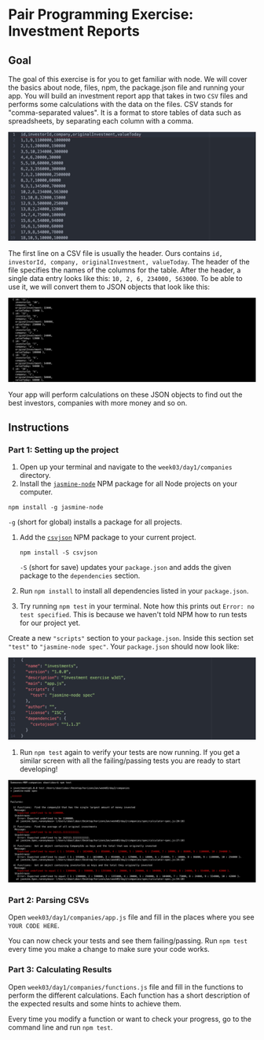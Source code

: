 # Pair Programming Exercise: Investment Reports

## Goal

The goal of this exercise is for you to get familiar with node. We will cover
the basics about node, files, npm, the package.json file and running your app.
You will build an investment report app that takes in two `CSV` files and
performs some calculations with the data on the files. CSV stands for
"comma-separated values". It is a format to store tables of data such as
spreadsheets, by separating each column with a comma.

![CSV](images/capture1.jpeg)

The first line on a CSV file is usually the header. Ours contains `id,
investorId, company, originalInvestment, valueToday`. The header of the file
specifies the names of the columns for the table. After the header, a single
data entry looks like this: `10, 2, 6, 234000, 563000`. To be able to use it, we
will convert them to JSON objects that look like this:

![JSON](images/capture2.jpeg)

Your app will perform calculations on these JSON objects to find out the best
investors, companies with more money and so on.

## Instructions

### Part 1: Setting up the project

1. Open up your terminal and navigate to the `week03/day1/companies` directory.
1. Install the [`jasmine-node`](https://www.npmjs.com/package/jasmine-node) NPM
  package for all Node projects on your computer.

  ```
  npm install -g jasmine-node
  ```

  `-g` (short for global) installs a package for all projects.

1. Add the [`csvjson`](https://github.com/pradeep-mishra/csvjson) NPM package to
   your current project.

   ```
   npm install -S csvjson
   ```

   `-S` (short for save) updates your `package.json` and adds the given package
   to the `dependencies` section.
1. Run `npm install` to install all dependencies listed in your `package.json`.
1. Try running `npm test` in your terminal. Note how this prints out
  `Error: no test specified`. This is because we haven't told NPM how to
  run tests for our project yet.

  Create a new `"scripts"` section to your `package.json`. Inside this section
  set `"test"` to `"jasmine-node spec"`. Your `package.json` should now look
  like:

  ![Package](images/capture3.jpeg)

1. Run `npm test` again to verify your tests are now running. If you get a
   similar screen with all the failing/passing tests you are ready to start
   developing!

  ![Failing Tests](images/capture4.jpeg)

### Part 2: Parsing CSVs

Open `week03/day1/companies/app.js` file and fill in the places where you see
`YOUR CODE HERE`.

You can now check your tests and see them failing/passing. Run `npm test` every
time you make a change to make sure your code works.

### Part 3: Calculating Results

Open `week03/day1/companies/functions.js` file and fill in the functions to
perform the different calculations. Each function has a short description of the
expected results and some hints to achieve them.  

Every time you modify a function or want to check your progress, go to the
command line and run `npm test`.
